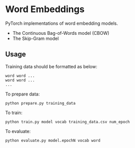 # Word Embeddings

PyTorch implementations of word embedding models.

- The Continuous Bag-of-Words model (CBOW)
- The Skip-Gram model

## Usage

Training data should be formatted as below:
```
word word ...
word word ...
...
```

To prepare data:
```
python prepare.py training_data
```

To train:
```
python train.py model vocab training_data.csv num_epoch
```

To evaluate:
```
python evaluate.py model.epochN vocab word
```
